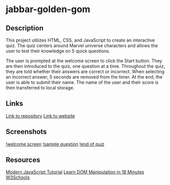 # jabbar-golden-gom

## Description

This project utilizes HTML, CSS, and JavaScript to create an interactive quiz. The quiz centers around Marvel universe characters and allows the user to test their knowledge on 5 quick questions. 

The user is prompted at the welcome screen to click the Start button. They are then introduced to the quiz, one question at a time. Throughout the quiz, they are told whether their answers are correct or incorrect. When selecting an incorrect answer, 5 seconds are removed from the timer. At the end, the user is able to submit their name. The name of the user and their score is then transferred to local storage. 

## Links

[Link to repository](https://github.com/damatgre/jabbar-golden-gom)
[Link to website](https://damatgre.github.io/jabbar-golden-gom/)

## Screenshots

[!welcome screen](./assets/images/start-screen.png)
[!sample question](./assets/images/sample-question.png)
[!end of quiz](./assets/images/end-quiz)

## Resources

[Modern JavaScript Tutorial](https://www.youtube.com/watch?v=iWOYAxlnaww&list=PL4cUxeGkcC9haFPT7J25Q9GRB_ZkFrQAc)
[Learn DOM Manipulation in 18 Minutes](https://www.youtube.com/watch?v=y17RuWkWdn8)
[W3Schools](https://www.w3schools.com/js/js_htmldom.asp)
